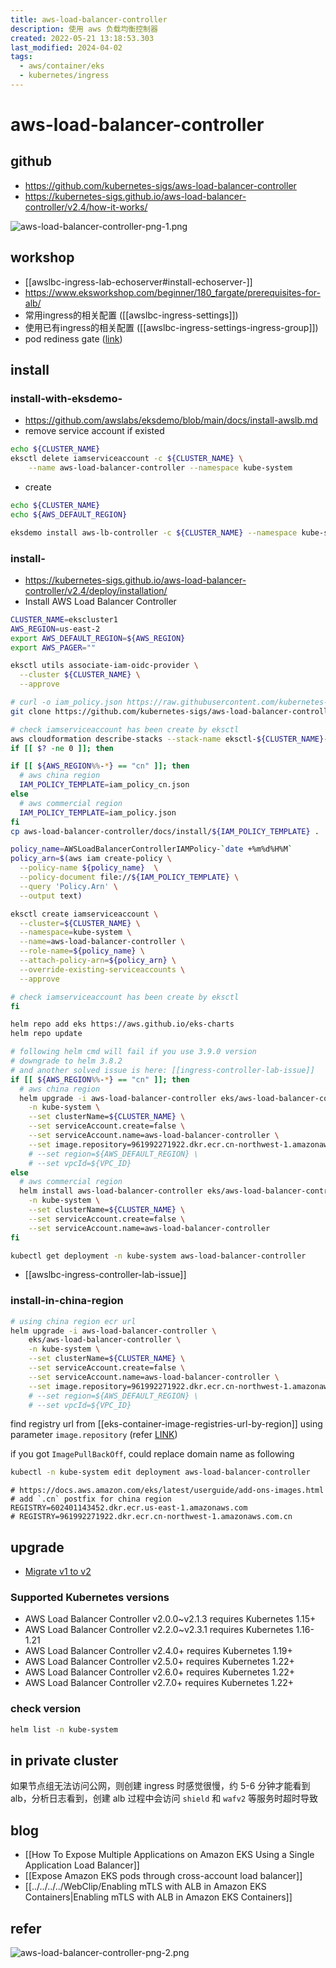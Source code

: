 ```yaml
---
title: aws-load-balancer-controller
description: 使用 aws 负载均衡控制器
created: 2022-05-21 13:18:53.303
last_modified: 2024-04-02
tags:
  - aws/container/eks
  - kubernetes/ingress
---
```


# aws-load-balancer-controller

## github
- https://github.com/kubernetes-sigs/aws-load-balancer-controller
- https://kubernetes-sigs.github.io/aws-load-balancer-controller/v2.4/how-it-works/

![aws-load-balancer-controller-png-1.png](../../git-attachment/aws-load-balancer-controller-png-1.png)

## workshop
- [[awslbc-ingress-lab-echoserver#install-echoserver-]]
- https://www.eksworkshop.com/beginner/180_fargate/prerequisites-for-alb/
- 常用ingress的相关配置 ([[awslbc-ingress-settings]])
- 使用已有ingress的相关配置 ([[awslbc-ingress-settings-ingress-group]])
- pod rediness gate ([link](https://kubernetes-sigs.github.io/aws-load-balancer-controller/v2.4/deploy/pod_readiness_gate/))

## install
### install-with-eksdemo-
- https://github.com/awslabs/eksdemo/blob/main/docs/install-awslb.md
- remove service account if existed 
```sh
echo ${CLUSTER_NAME}
eksctl delete iamserviceaccount -c ${CLUSTER_NAME} \
    --name aws-load-balancer-controller --namespace kube-system
```
- create 
```sh
echo ${CLUSTER_NAME}
echo ${AWS_DEFAULT_REGION}

eksdemo install aws-lb-controller -c ${CLUSTER_NAME} --namespace kube-system 
```

### install-
- https://kubernetes-sigs.github.io/aws-load-balancer-controller/v2.4/deploy/installation/
- Install AWS Load Balancer Controller
```sh
CLUSTER_NAME=ekscluster1
AWS_REGION=us-east-2
export AWS_DEFAULT_REGION=${AWS_REGION}
export AWS_PAGER=""

eksctl utils associate-iam-oidc-provider \
  --cluster ${CLUSTER_NAME} \
  --approve

# curl -o iam_policy.json https://raw.githubusercontent.com/kubernetes-sigs/aws-load-balancer-controller/v2.4.1/docs/install/iam_policy.json
git clone https://github.com/kubernetes-sigs/aws-load-balancer-controller.git

# check iamserviceaccount has been create by eksctl
aws cloudformation describe-stacks --stack-name eksctl-${CLUSTER_NAME}-addon-iamserviceaccount-kube-system-aws-load-balancer-controller 2>&1 1>/dev/null
if [[ $? -ne 0 ]]; then

if [[ ${AWS_REGION%%-*} == "cn" ]]; then 
  # aws china region
  IAM_POLICY_TEMPLATE=iam_policy_cn.json 
else
  # aws commercial region
  IAM_POLICY_TEMPLATE=iam_policy.json 
fi
cp aws-load-balancer-controller/docs/install/${IAM_POLICY_TEMPLATE} .

policy_name=AWSLoadBalancerControllerIAMPolicy-`date +%m%d%H%M`
policy_arn=$(aws iam create-policy \
  --policy-name ${policy_name}  \
  --policy-document file://${IAM_POLICY_TEMPLATE} \
  --query 'Policy.Arn' \
  --output text)

eksctl create iamserviceaccount \
  --cluster=${CLUSTER_NAME} \
  --namespace=kube-system \
  --name=aws-load-balancer-controller \
  --role-name=${policy_name} \
  --attach-policy-arn=${policy_arn} \
  --override-existing-serviceaccounts \
  --approve

# check iamserviceaccount has been create by eksctl
fi

helm repo add eks https://aws.github.io/eks-charts
helm repo update

# following helm cmd will fail if you use 3.9.0 version
# downgrade to helm 3.8.2
# and another solved issue is here: [[ingress-controller-lab-issue]]
if [[ ${AWS_REGION%%-*} == "cn" ]]; then 
  # aws china region
  helm upgrade -i aws-load-balancer-controller eks/aws-load-balancer-controller \
	-n kube-system \
	--set clusterName=${CLUSTER_NAME} \
	--set serviceAccount.create=false \
	--set serviceAccount.name=aws-load-balancer-controller \
	--set image.repository=961992271922.dkr.ecr.cn-northwest-1.amazonaws.com.cn/amazon/aws-load-balancer-controller \
	# --set region=${AWS_DEFAULT_REGION} \
	# --set vpcId=${VPC_ID} 
else
  # aws commercial region
  helm install aws-load-balancer-controller eks/aws-load-balancer-controller \
	-n kube-system \
	--set clusterName=${CLUSTER_NAME} \
	--set serviceAccount.create=false \
	--set serviceAccount.name=aws-load-balancer-controller 
fi

kubectl get deployment -n kube-system aws-load-balancer-controller

```

- [[awslbc-ingress-controller-lab-issue]]

### install-in-china-region
```sh
# using china region ecr url
helm upgrade -i aws-load-balancer-controller \
    eks/aws-load-balancer-controller \
    -n kube-system \
    --set clusterName=${CLUSTER_NAME} \
    --set serviceAccount.create=false \
    --set serviceAccount.name=aws-load-balancer-controller \
    --set image.repository=961992271922.dkr.ecr.cn-northwest-1.amazonaws.com.cn/amazon/aws-load-balancer-controller \
    # --set region=${AWS_DEFAULT_REGION} \
    # --set vpcId=${VPC_ID} 

```

find registry url from [[eks-container-image-registries-url-by-region]]
using parameter `image.repository`  (refer [LINK](https://github.com/kubernetes-sigs/aws-load-balancer-controller/tree/main/helm/aws-load-balancer-controller))

if you got `ImagePullBackOff`, could replace domain name as following
```sh
kubectl -n kube-system edit deployment aws-load-balancer-controller

```

```
# https://docs.aws.amazon.com/eks/latest/userguide/add-ons-images.html
# add `.cn` postfix for china region
REGISTRY=602401143452.dkr.ecr.us-east-1.amazonaws.com
# REGISTRY=961992271922.dkr.ecr.cn-northwest-1.amazonaws.com.cn

```


## upgrade
- [Migrate v1 to v2](https://kubernetes-sigs.github.io/aws-load-balancer-controller/v2.5/deploy/upgrade/migrate_v1_v2/) 

### Supported Kubernetes versions
- AWS Load Balancer Controller v2.0.0~v2.1.3 requires Kubernetes 1.15+
- AWS Load Balancer Controller v2.2.0~v2.3.1 requires Kubernetes 1.16-1.21
- AWS Load Balancer Controller v2.4.0+ requires Kubernetes 1.19+
- AWS Load Balancer Controller v2.5.0+ requires Kubernetes 1.22+
- AWS Load Balancer Controller v2.6.0+ requires Kubernetes 1.22+
- AWS Load Balancer Controller v2.7.0+ requires Kubernetes 1.22+

### check version
```sh
helm list -n kube-system
```


## in private cluster
如果节点组无法访问公网，则创建 ingress 时感觉很慢，约 5-6 分钟才能看到 alb，分析日志看到，创建 alb 过程中会访问 `shield` 和 `wafv2` 等服务时超时导致


## blog
- [[How To Expose Multiple Applications on Amazon EKS Using a Single Application Load Balancer]]
- [[Expose Amazon EKS pods through cross-account load balancer]] 
- [[../../../../WebClip/Enabling mTLS with ALB in Amazon EKS  Containers|Enabling mTLS with ALB in Amazon EKS  Containers]] 


## refer

![aws-load-balancer-controller-png-2.png](../../git-attachment/aws-load-balancer-controller-png-2.png)


